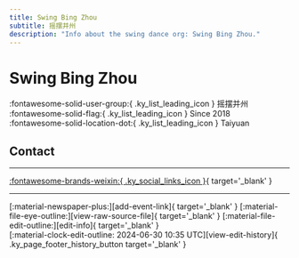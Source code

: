 ```yaml
---
title: Swing Bing Zhou
subtitle: 摇摆并州
description: "Info about the swing dance org: Swing Bing Zhou."
---
```


# Swing Bing Zhou

:fontawesome-solid-user-group:{ .ky_list_leading_icon } 摇摆并州  
:fontawesome-solid-flag:{ .ky_list_leading_icon } Since 2018  
:fontawesome-solid-location-dot:{ .ky_list_leading_icon } Taiyuan  


## Contact


---

 [:fontawesome-brands-weixin:{ .ky_social_links_icon }](# "摇摆并州"){ target='_blank' }

---

<div class="ky_page_footer" markdown>
<div class="ky_page_footer_trailing" markdown="span">
[:material-newspaper-plus:][add-event-link]{ target='_blank' }
[:material-file-eye-outline:][view-raw-source-file]{ target='_blank' }
[:material-file-edit-outline:][edit-info]{ target='_blank' }
</div>
<div class="ky_page_footer_leading" markdown="span">
[:material-clock-edit-outline: 2024-06-30 10:35 UTC][view-edit-history]{ .ky_page_footer_history_button target='_blank' }
</div>
</div>

[add-event-link]: https://github.com/swingdance/events/issues/new?assignees=&labels=add+event&projects=&template=02-add_entity.yml&title=%5Bcn%5D%20%3CName%3E&region=cn&province=Shanxi&city=Taiyuan&org_id=swing-bing-zhou "Add Event"
[view-raw-source-file]: https://github.com/swingdance/orgs/blob/main/cn/swing-bing-zhou.json "View Raw Source File"
[edit-info]: https://github.com/swingdance/orgs/issues/new?assignees=&labels=update+org&projects=&template=03-update_entity.yml&title=%5Bcn%5D%20Swing%20Bing%20Zhou&region=cn&id=swing-bing-zhou&name=Swing%20Bing%20Zhou "Edit Info"

[view-edit-history]: https://github.com/swingdance/orgs/commits/main/cn/swing-bing-zhou.json "View Edit History"
